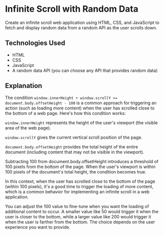# Infinite Scroll with Random Data

Create an infinite scroll web application using HTML, CSS, and JavaScript to fetch and display random data from a random API as the user scrolls down.

## Technologies Used
- HTML
- CSS
- JavaScript
- A random data API (you can choose any API that provides random data)

## Explanation
The condition ```window.innerHeight + window.scrollY >= document.body.offsetHeight - 100``` is a common approach for triggering an action (such as loading more content) when the user has scrolled close to the bottom of a web page. Here's how this condition works:

```window.innerHeight``` represents the height of the user's viewport (the visible area of the web page).

```window.scrollY``` gives the current vertical scroll position of the page.

```document.body.offsetHeight``` provides the total height of the entire document (including content that may not be visible in the viewport).

Subtracting 100 from document.body.offsetHeight introduces a threshold of 100 pixels from the bottom of the page. When the user's viewport is within 100 pixels of the document's total height, the condition becomes true.

In this context, when the user has scrolled close to the bottom of the page (within 100 pixels), it's a good time to trigger the loading of more content, which is a common behavior for implementing an infinite scroll in a web application.

You can adjust the 100 value to fine-tune when you want the loading of additional content to occur. A smaller value like 50 would trigger it when the user is closer to the bottom, while a larger value like 200 would trigger it when the user is farther from the bottom. The choice depends on the user experience you want to provide.